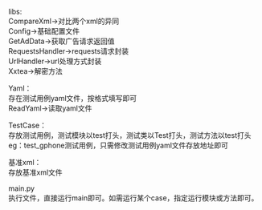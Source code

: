 libs:  
CompareXml->对比两个xml的异同  
Config->基础配置文件  
GetAdData->获取广告请求返回值  
RequestsHandler->requests请求封装  
UrlHandler->url处理方式封装  
Xxtea->解密方法  

Yaml：  
存在测试用例yaml文件，按格式填写即可  
ReadYaml->读取yaml文件  

TestCase：  
存放测试用例，测试模块以test打头，测试类以Test打头，测试方法以test打头  
eg：test_gphone测试用例，只需修改测试用例yaml文件存放地址即可

基准xml：  
存放基准xml文件  

main.py  
执行文件，直接运行main即可。如需运行某个case，指定运行模块或方法即可。